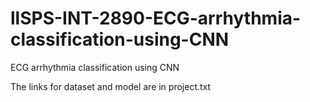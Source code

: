 # llSPS-INT-2890-ECG-arrhythmia-classification-using-CNN
ECG arrhythmia classification using CNN


The links for dataset and model are in project.txt
